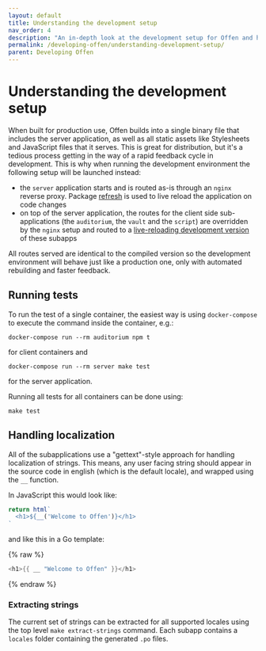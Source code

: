 ```yaml
---
layout: default
title: Understanding the development setup
nav_order: 4
description: "An in-depth look at the development setup for Offen and how to work with it."
permalink: /developing-offen/understanding-development-setup/
parent: Developing Offen
---
```


<!--
Copyright 2020 - Offen Authors <hioffen@posteo.de>
SPDX-License-Identifier: Apache-2.0
-->

# Understanding the development setup

When built for production use, Offen builds into a single binary file that includes the server application, as well as all static assets like Stylesheets and JavaScript files that it serves. This is great for distribution, but it's a tedious process getting in the way of a rapid feedback cycle in development. This is why when running the development environment the following setup will be launched instead:

- the `server` application starts and is routed as-is through an `nginx` reverse proxy. Package [refresh][] is used to live reload the application on code changes
- on top of the server application, the routes for the client side sub-applications (the `auditorium`, the `vault`  and the `script`) are overridden by the `nginx` setup and routed to a [live-reloading development version][budo] of these subapps

All routes served are identical to the compiled version so the development environment will behave just like a production one, only with automated rebuilding and faster feedback.

## Running tests

To run the test of a single container, the easiest way is using `docker-compose` to execute the command inside the container, e.g.:

```
docker-compose run --rm auditorium npm t
```

for client containers and

```
docker-compose run --rm server make test
```

for the server application.

Running all tests for all containers can be done using:

```
make test
```

[refresh]: https://github.com/markbates/refresh
[budo]: https://github.com/mattdesl/budo

## Handling localization

All of the subapplications use a "gettext"-style approach for handling localization of strings. This means, any user facing string should appear in the source code in english (which is the default locale), and wrapped using the `__` function.

In JavaScript this would look like:

```js
return html`
  <h1>${__('Welcome to Offen')}</h1>
`
```

and like this in a Go template:

{% raw  %}
```go
<h1>{{ __ "Welcome to Offen" }}</h1>
```
{% endraw  %}

### Extracting strings

The current set of strings can be extracted for all supported locales using the top level `make extract-strings` command. Each subapp contains a `locales` folder containing the generated `.po` files.
